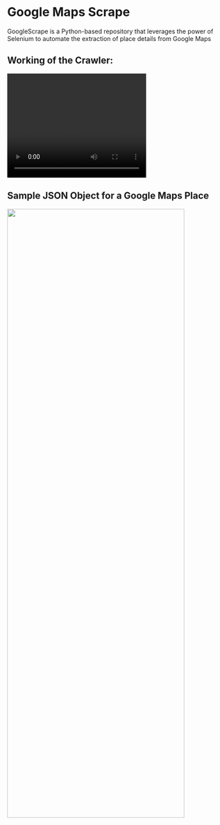 # Google Maps Scrape
GoogleScrape is a Python-based repository that leverages the power of Selenium to automate the extraction of place details from Google Maps

## Working of the Crawler:
<video width="320" height="240" controls>
  <source src="https://doc-0c-c0-docs.googleusercontent.com/docs/securesc/ro5em2n4qs1f5u6voq96i8oeqohbvoj6/fukc0v57pce19fu7u6l75srgsfv8mo8a/1701948600000/12400342450870928705/12956837568621649331Z/1LG3nlDQP0Yp3yT7ICuZcsxQKjlgJWlBz?e=download&uuid=e6edc182-9ccb-4e2f-8497-f5cb24437cfb&nonce=e0qfmihvdn306&user=12956837568621649331Z&hash=d5rgcvn9np0iihivfbenffru9o9127jc" type="video/mp4">
</video>

## Sample JSON Object for a Google Maps Place
<img style="width:90%; height:60%;" src="https://i.ibb.co/L1n9cZC/temp-Google-Serp-v2-json.png" />
